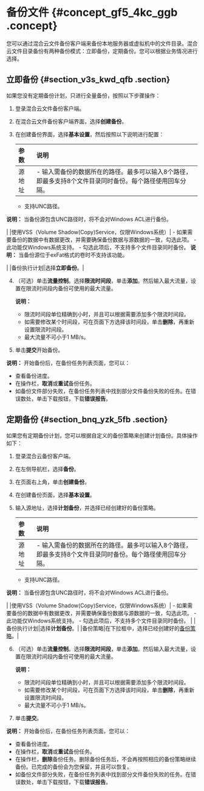 # 备份文件 {#concept_gf5_4kc_ggb .concept}

您可以通过混合云文件备份客户端来备份本地服务器或虚拟机中的文件目录。混合云文件目录备份有两种备份模式：立即备份，定期备份。您可以根据业务情况进行选择。

## 立即备份 {#section_v3s_kwd_qfb .section}

如果您没有定期备份计划，只进行全量备份，按照以下步骤操作：

1.  登录混合云文件备份客户端。
2.  在混合云文件备份客户端界面，选择**创建备份**。
3.  在创建备份界面，选择**基本设置**，然后按照以下说明进行配置：

    |参数|说明|
    |:-|:-|
    |源地址|     -   输入需备份的数据所在的路径。最多可以输入8个路径，即最多支持8个文件目录同时备份。每个路径使用回车分隔。
    -   支持UNC路径。

**说明：** 当备份源包含UNC路径时，将不会对Windows ACL进行备份。

 |
    |使用VSS（Volume Shadow\(Copy\)Service，仅限Windows系统）|     -   如果需要备份的数据中有数据更改，并需要确保备份数据与源数据的一致，勾选此项。
    -   此功能仅Windows系统支持。
    -   勾选此项后，不支持多个文件目录同时备份。
 **说明：** 当备份源位于exFat格式的卷时不支持该功能。

 |
    |备份执行计划|选择**立即备份**。|

4.  （可选）单击**流量控制**。选择**限流时间段**，单击**添加**。然后输入最大流量，设置在限流时间段内备份可使用的最大流量。

    **说明：** 

    -   限流时间段单位精确到小时，并且可以根据需要添加多个限流时间段。
    -   如需要修改某个时间段，可在页面下方选择该时间段，单击**删除**，再重新设置限流时间段。
    -   最大流量不可小于1 MB/s。
5.  单击**提交**开始备份。

**说明：** 开始备份后，在备份任务列表页面，您可以：

-   查看备份进度。
-   在操作栏，**取消**或**重试**备份任务。
-   如备份文件部分失败，在备份任务列表中找到部分文件备份失败的任务。在错误数处，单击下载按钮，下载**错误报告**。

## 定期备份 {#section_bnq_yzk_5fb .section}

如果您有定期备份计划，您可以根据自定义的备份策略来创建计划备份。具体操作如下：

1.  登录混合云备份客户端。
2.  在左侧导航栏，选择**备份**。
3.  在页面右上角，单击**创建备份**。
4.  在创建备份页面，选择**基本设置**。
5.  输入源地址，选择**计划备份**，并选择已经创建好的备份策略。

    |参数|说明|
    |:-|:-|
    |源地址|     -   输入需备份的数据所在的路径。最多可以输入8个路径，即最多支持8个文件目录同时备份。每个路径使用回车分隔。
    -   支持UNC路径。

**说明：** 当备份源包含UNC路径时，将不会对Windows ACL进行备份。

 |
    |使用VSS（Volume Shadow\(Copy\)Service，仅限Windows系统）|     -   如果需要备份的数据中有数据更改，并需要确保备份数据与源数据的一致，勾选此项。
    -   此功能仅Windows系统支持。
    -   勾选此项后，不支持多个文件目录同时备份。
 |
    |备份执行计划|选择**计划备份**。|
    |备份策略|在下拉框中，选择已经创建好的[备份策略](cn.zh-CN/本地备份教程/文件备份/准备工作.md#section_ljr_vhc_ggb)。|

6.  （可选）单击**流量控制**。选择**限流时间段**，单击**添加**。然后输入最大流量，设置在限流时间段内备份可使用的最大流量。

    **说明：** 

    -   限流时间段单位精确到小时，并且可以根据需要添加多个限流时间段。
    -   如需要修改某个时间段，可在页面下方选择该时间段，单击**删除**，再重新设置限流时间段。
    -   最大流量不可小于1 MB/s。
7.  单击**提交**。

**说明：** 开始备份后，在备份任务列表页面，您可以：

-   查看备份进度。
-   在操作栏，**取消**或**重试**备份任务。
-   在操作栏，**删除**备份任务。删除备份任务后，不会再按照相应的备份策略继续备份。已完成的备份会为您保留，并且可以恢复。
-   如备份文件部分失败，在备份任务列表中找到部分文件备份失败的任务。在错误数处，单击下载按钮，下载**错误报告**。

